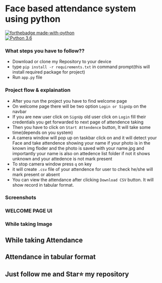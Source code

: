# Face based attendance system using python

[![forthebadge made-with-python](http://ForTheBadge.com/images/badges/made-with-python.svg)](https://www.python.org/)                 
[![Python 3.6](https://img.shields.io/badge/python-3.6-blue.svg)](https://www.python.org/downloads/release/python-360/) 

### What steps you have to follow??
- Download or clone my Repository to your device
- type `pip install -r requirements.txt` in command prompt(this will install required package for project)
- Run `app.py` file

### Project flow & explaination
- After you run the project you have to find welcome page 
- On welcome page there will be two option `Login or SignUp` on the navbar
- If you are new user click on `SignUp` old user click on `Login` fill their credentials you get forwarded to next page of attendence taking
- Then you have to click on `Start Attendence` button, It will take some time(depends on you system)
- A camera window will pop up on taskbar click on and it will detect your Face and take attendence showing your name if your photo is in the known img floder and the photo is saved with your name.jpg and importantly your name is also on attedence list folder if not it shows unknown and your attedence is not mark present
- To stop camera window press `q` on key
- it will create `.csv` file of your attendence for user to check he/she will mark present or absent
- You can view the attendance after clicking `Download CSV` button. It will show record in tabular format.

### Screenshots

### WELCOME PAGE UI


### While taking Image

## While taking Attendance

## Attendance in tabular format 

## Just follow me and Star⭐ my repository

